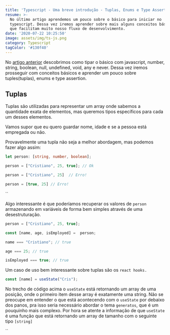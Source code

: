 ```yaml
---
title: 'Typescript - Uma breve introdução - Tuplas, Enums e Type Assertion'
resume: >-
  No último artigo aprendemos um pouco sobre o básico para iniciar no
  typescript. Dessa vez iremos aprender sobre mais alguns conceitos básicos, mas
  que facilitam muito nosso fluxo de desenvolvimento. 
date: '2020-07-22 10:25:50'
image: assets/img/ts-js.png
category: Typescript
tagColor: '#130f40'
---
```

No [artigo anterior](https://www.crisgon.dev/typescript-uma-breve-introdu%C3%A7%C3%A3o/) descobrimos como tipar o básico com javascript, number, string, boolean, null, undefined, void, any e never. Dessa vez iremos prosseguir com conceitos básicos e aprender um pouco sobre tuples(tuplas), enums e type assertion.

## Tuplas

Tuplas são utilizadas para representar um array onde sabemos a quantidade exata de elementos, mas queremos tipos específicos para cada um desses elementos.

Vamos supor que eu quero guardar nome, idade e se a pessoa está empregada ou não.

Provavelmente uma tupla não seja a melhor abordagem, mas podemos fazer algo assim:

```typescript
let person: [string, number, boolean];

person = ["Cristiano", 25, true]; // Ok

person = ["Cristiano", 25]  // Erro!

person = [true, 25] // Erro!
```

``

Algo interessante é que poderíamos recuperar os valores de `person` armazenando em variáveis de forma bem simples através de uma desestruturação.

```typescript
person = ["Cristiano", 25, true];

const [name, age, isEmployed] =  person;

name === "Cristiano"; // true

age === 25; // true

isEmployed === true; // true
```

Um caso de uso bem interessante sobre tuplas são os `react hooks.`

```typescript
const [name] = useState("Cris");
```

No trecho de código acima o `useState` está retornando um array de uma posição, onde o primeiro item desse array é exatamente uma string.  Não se preocupe em entender o que está acontecendo com o `useState` por debaixo dos panos, pra isso seria necessário abordar o tema `generatos`, que é um pouquinho mais complexo. Por hora se atente a informação de que `useState` é uma função que está retornando um array de tamanho com o seguinte tipo `[string]`

``
